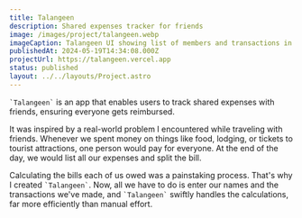 ```yaml
---
title: Talangeen
description: Shared expenses tracker for friends
image: /images/project/talangeen.webp
imageCaption: Talangeen UI showing list of members and transactions in Bahasa
publishedAt: 2024-05-19T14:34:08.000Z
projectUrl: https://talangeen.vercel.app
status: published
layout: ../../layouts/Project.astro
---
```


`` `Talangeen` `` is an app that enables users to track shared expenses with friends, ensuring everyone gets reimbursed.

It was inspired by a real-world problem I encountered while traveling with friends. Whenever we spent money on things like food, lodging, or tickets to tourist attractions, one person would pay for everyone. At the end of the day, we would list all our expenses and split the bill.

Calculating the bills each of us owed was a painstaking process. That's why I created `` `Talangeen` ``. Now, all we have to do is enter our names and the transactions we've made, and `` `Talangeen` `` swiftly handles the calculations, far more efficiently than manual effort.
